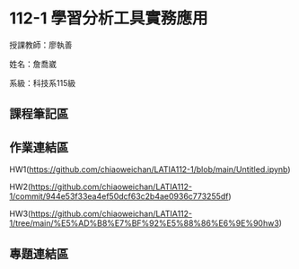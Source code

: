 # 112-1 學習分析工具實務應用
授課教師：廖執善

姓名：詹喬崴

系級：科技系115級

## 課程筆記區
## 作業連結區
HW1(https://github.com/chiaoweichan/LATIA112-1/blob/main/Untitled.ipynb)


HW2(https://github.com/chiaoweichan/LATIA112-1/commit/944e53f33ea4ef50dcf63c2b4ae0936c773255df)

HW3(https://github.com/chiaoweichan/LATIA112-1/tree/main/%E5%AD%B8%E7%BF%92%E5%88%86%E6%9E%90hw3)
## 專題連結區
